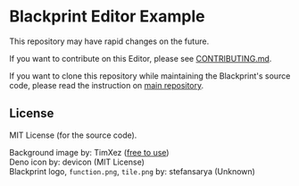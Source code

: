 # Blackprint Editor Example
This repository may have rapid changes on the future.

If you want to contribute on this Editor, please see [CONTRIBUTING.md](https://github.com/Blackprint/blackprint.github.io/blob/master/.github/CONTRIBUTING.md).

If you want to clone this repository while maintaining the Blackprint's source code, please read the instruction on [main repository](https://github.com/Blackprint/Blackprint/blob/master/.github/CONTRIBUTING.md#the-build-script-how-it-works).

## License
MIT License (for the source code).

Background image by: TimXez ([free to use](https://unblast.com/20-free-seamless-black-textures-jpg/))<br>
Deno icon by: devicon (MIT License)<br>
Blackprint logo, `function.png`, `tile.png` by: stefansarya (Unknown)<br>
